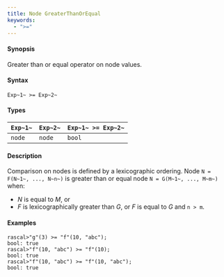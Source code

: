 ```yaml
---
title: Node GreaterThanOrEqual
keywords:
  - ">="
---
```


#### Synopsis

Greater than or equal operator on node values.

#### Syntax

`Exp~1~ >= Exp~2~`

#### Types

| `Exp~1~` |  `Exp~2~` | `Exp~1~ >= Exp~2~`  |
| --- | --- | --- |
| `node`    |  `node`    | `bool`                |


#### Description

Comparison on nodes is defined by a lexicographic ordering. Node `N = F(N~1~, ..., N~n~)` is greater than or equal node 
`N = G(M~1~, ..., M~m~)` when:
*  _N_ is equal to _M_, or
*  _F_ is lexicographically greater than _G_, or _F_ is equal to _G_ and `n > m`.

#### Examples


```rascal-shell 
rascal>"g"(3) >= "f"(10, "abc");
bool: true
rascal>"f"(10, "abc") >= "f"(10);
bool: true
rascal>"f"(10, "abc") >= "f"(10, "abc");
bool: true
```


